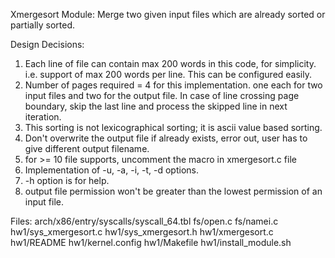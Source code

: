 Xmergesort Module:
Merge two given input files which are already sorted or partially sorted.

Design Decisions:
1. Each line of file can contain max 200 words in this code, for simplicity.
   i.e. support of max 200 words per line. This can be configured easily.
2. Number of pages required = 4 for this implementation. one each for two input files and
   two for the output file. In case of line crossing page boundary, skip the last line and process
   the skipped line in next iteration.
3. This sorting is not lexicographical sorting; it is ascii value based sorting.
4. Don't overwrite the output file if already exists, error out, user has to give different output filename.
5. for >= 10 file supports, uncomment the macro in xmergesort.c file
6. Implementation of -u, -a, -i, -t, -d options.
7. -h option is for help.
8. output file permission won't be greater than the lowest permission of an input file.

Files:
arch/x86/entry/syscalls/syscall_64.tbl
fs/open.c
fs/namei.c
hw1/sys_xmergesort.c
hw1/sys_xmergesort.h
hw1/xmergesort.c
hw1/README
hw1/kernel.config
hw1/Makefile
hw1/install_module.sh
